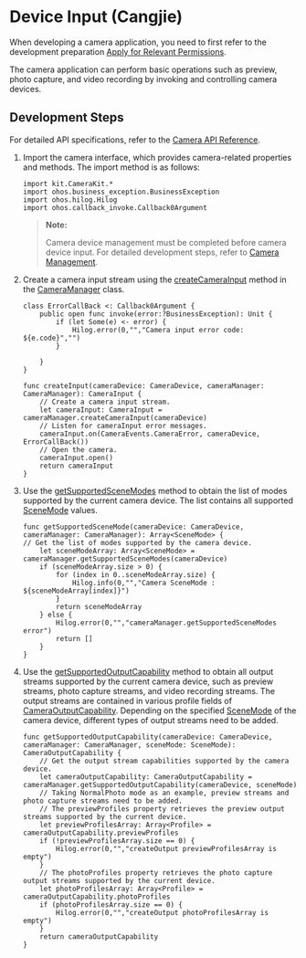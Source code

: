 # Device Input (Cangjie)

When developing a camera application, you need to first refer to the development preparation [Apply for Relevant Permissions](./cj-camera-preparation.md).

The camera application can perform basic operations such as preview, photo capture, and video recording by invoking and controlling camera devices.

## Development Steps

For detailed API specifications, refer to the [Camera API Reference](../../../../API_Reference/source_en/CameraKit/cj-apis-multimedia-camera.md).

1. Import the camera interface, which provides camera-related properties and methods. The import method is as follows:

    <!-- compile -->

    ```cangjie
    import kit.CameraKit.*
    import ohos.business_exception.BusinessException
    import ohos.hilog.Hilog
    import ohos.callback_invoke.Callback0Argument
    ```

    > **Note:**
    >
    > Camera device management must be completed before camera device input. For detailed development steps, refer to [Camera Management](./cj-camera-device-management.md).

2. Create a camera input stream using the [createCameraInput](../../../../API_Reference/source_en/CameraKit/cj-apis-multimedia-camera.md#func-createcamerainputcameradevice) method in the [CameraManager](../../../../API_Reference/source_en/CameraKit/cj-apis-multimedia-camera.md#class-cameramanager) class.

    <!-- compile -->

    ```cangjie
    class ErrorCallBack <: Callback0Argument {
        public open func invoke(error:?BusinessException): Unit {
            if (let Some(e) <- error) {
                Hilog.error(0,"","Camera input error code: ${e.code}","")
            }

        }
    }

    func createInput(cameraDevice: CameraDevice, cameraManager: CameraManager): CameraInput {
        // Create a camera input stream.
        let cameraInput: CameraInput = cameraManager.createCameraInput(cameraDevice)
        // Listen for cameraInput error messages.
        cameraInput.on(CameraEvents.CameraError, cameraDevice, ErrorCallBack())
        // Open the camera.
        cameraInput.open()
        return cameraInput
    }
    ```

3. Use the [getSupportedSceneModes](../../../../API_Reference/source_en/CameraKit/cj-apis-multimedia-camera.md#func-getsupportedscenemodescameradevice) method to obtain the list of modes supported by the current camera device. The list contains all supported [SceneMode](../../../../API_Reference/source_en/CameraKit/cj-apis-multimedia-camera.md#enum-scenemode) values.

    <!-- compile -->

    ```cangjie
    func getSupportedSceneMode(cameraDevice: CameraDevice, cameraManager: CameraManager): Array<SceneMode> {
    // Get the list of modes supported by the camera device.
        let sceneModeArray: Array<SceneMode> = cameraManager.getSupportedSceneModes(cameraDevice)
        if (sceneModeArray.size > 0) {
            for (index in 0..sceneModeArray.size) {
                Hilog.info(0,"","Camera SceneMode : ${sceneModeArray[index]}")
            }
            return sceneModeArray
        } else {
            Hilog.error(0,"","cameraManager.getSupportedSceneModes error")
            return []
        }
    }
    ```

4. Use the [getSupportedOutputCapability](../../../../API_Reference/source_en/CameraKit/cj-apis-multimedia-camera.md#func-getsupportedoutputcapabilitycameradevice-scenemode) method to obtain all output streams supported by the current camera device, such as preview streams, photo capture streams, and video recording streams. The output streams are contained in various profile fields of [CameraOutputCapability](../../../../API_Reference/source_en/CameraKit/cj-apis-multimedia-camera.md#class-cameraoutputcapability). Depending on the specified [SceneMode](../../../../API_Reference/source_en/CameraKit/cj-apis-multimedia-camera.md#enum-scenemode) of the camera device, different types of output streams need to be added.

    <!-- compile -->

    ```cangjie
    func getSupportedOutputCapability(cameraDevice: CameraDevice, cameraManager: CameraManager, sceneMode: SceneMode): CameraOutputCapability {
        // Get the output stream capabilities supported by the camera device.
        let cameraOutputCapability: CameraOutputCapability = cameraManager.getSupportedOutputCapability(cameraDevice, sceneMode)
        // Taking NormalPhoto mode as an example, preview streams and photo capture streams need to be added.
        // The previewProfiles property retrieves the preview output streams supported by the current device.
        let previewProfilesArray: Array<Profile> = cameraOutputCapability.previewProfiles
        if (!previewProfilesArray.size == 0) {
            Hilog.error(0,"","createOutput previewProfilesArray is empty")
        }
        // The photoProfiles property retrieves the photo capture output streams supported by the current device.
        let photoProfilesArray: Array<Profile> = cameraOutputCapability.photoProfiles
        if (photoProfilesArray.size == 0) {
            Hilog.error(0,"","createOutput photoProfilesArray is empty")
        }
        return cameraOutputCapability
    }
    ```